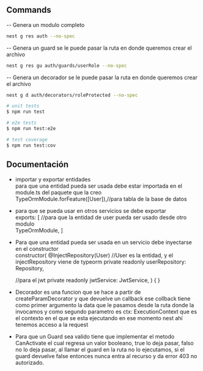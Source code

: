 

## Commands
-- Genera un modulo completo

```bash
nest g res auth --no-spec
```

-- Genera un guard se le puede pasar la ruta en donde queremos crear el archivo

```bash
nest g res gu auth/guards/userRole --no-spec
```

-- Genera un decorador se le puede pasar la ruta en donde queremos crear el archivo

```bash
nest g d auth/decorators/roleProtected --no-spec
```

```bash
# unit tests
$ npm run test

# e2e tests
$ npm run test:e2e

# test coverage
$ npm run test:cov
```

## Documentación 


- importar y exportar entidades  
para que una entidad pueda ser usada debe estar importada en el module.ts del paquete que la creo
TypeOrmModule.forFeature([User]),//para tabla de la base de datos

- para que se pueda usar en otros servicios se debe exportar  
  exports: [
    //para que la entidad de user pueda ser usado desde otro modulo   
    TypeOrmModule,
  ]

- Para que una entidad pueda ser usada en un servicio debe inyectarse en el constructor  
  constructor(
    @InjectRepository(User) //User es la entidad, y el injectRepository viene de typeorm
    private readonly userRepository: Repository<User>,

    //para el jwt
    private readonly jwtService: JwtService,
  ) { }

- Decorador es una funcion que se hace a partir de createParamDecorator y que devuelve un callback ese collback tiene como primer argumento la data que le pasamos desde la ruta donde la invocamos y como segundo parametro es ctx: ExecutionContext que es el contexto en el que se esta ejecutando en ese momento nest ahí tenemos acceso a la request

- Para que un Guard sea valido tiene que implementar el metodo CanActivate el cual regresa un valor booleano, true lo deja pasar, falso no lo deja pasar, al llamar el guard en la ruta no lo ejecutamos, si el guard devuelve false entonces nunca entra al recurso y da error 403 no autorizado.

